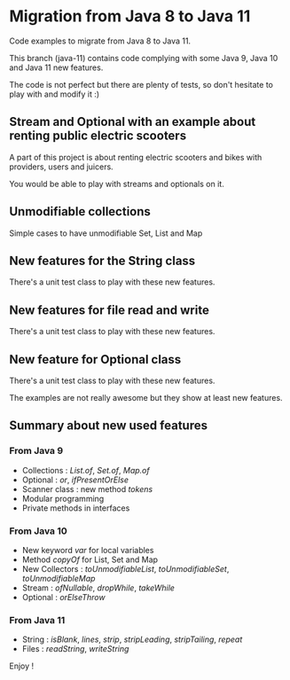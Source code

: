 # Migration from Java 8 to Java 11
Code examples to migrate from Java 8 to Java 11.

This branch (java-11) contains code complying with some Java 9, Java 10 and Java 11 new features.

The code is not perfect but there are plenty of tests, so don't hesitate to play with and modify it :)

## Stream and Optional with an example about renting public electric scooters
A part of this project is about renting electric scooters and bikes with providers, users and juicers.

You would be able to play with streams and optionals on it.

## Unmodifiable collections
Simple cases to have unmodifiable Set, List and Map

## New features for the String class
There's a unit test class to play with these new features.

## New features for file read and write
There's a unit test class to play with these new features.

## New feature for Optional class
There's a unit test class to play with these new features.

The examples are not really awesome but they show at least new features.

## Summary about new used features
### From Java 9
* Collections : *List.of*, *Set.of*, *Map.of*
* Optional : *or*, *ifPresentOrElse*
* Scanner class : new method *tokens*
* Modular programming
* Private methods in interfaces

### From Java 10
* New keyword *var* for local variables
* Method *copyOf* for List, Set and Map
* New Collectors : *toUnmodifiableList*, *toUnmodifiableSet*, *toUnmodifiableMap*
* Stream : *ofNullable*, *dropWhile*, *takeWhile*
* Optional : *orElseThrow*

### From Java 11
* String : *isBlank*, *lines*, *strip*, *stripLeading*, *stripTailing*, *repeat*
* Files : *readString*, *writeString*

Enjoy !